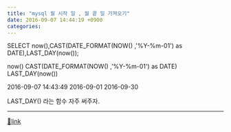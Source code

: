 ```yaml
---
title: "mysql 월 시작 일 , 월 끝 일 가져오기"
date: 2016-09-07 14:44:19 +0900
categories: 
---
```

  

SELECT now(),CAST(DATE_FORMAT(NOW() ,'%Y-%m-01') as DATE),LAST_DAY(now());

  


now()	CAST(DATE_FORMAT(NOW() ,'%Y-%m-01') as DATE)	LAST_DAY(now())

2016-09-07 14:43:49	2016-09-01	2016-09-30



  


LAST_DAY() 라는 함수 자주 써주자.





  ***
[🔗link](http://www.mins01.com/mh/tech/read/1035)